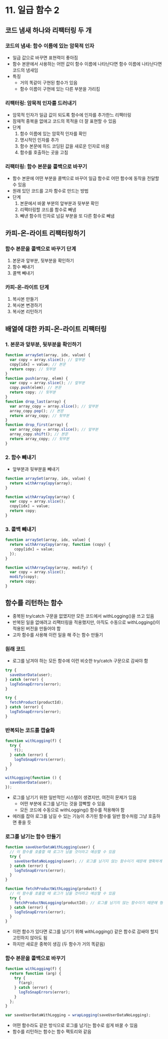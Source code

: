 # 11. 일급 함수 2

## 코드 냄새 하나와 리팩터링 두 개

### 코드의 냄새: 함수 이름에 있는 암묵적 인자

- 일급 값으로 바꾸면 표현력이 좋아짐
- 함수 본문에서 사용하는 어떤 값이 함수 이름에 나타난다면 함수 이름에 나타난다면 코드의 냄새임
- 특징
  - 거의 똑같이 구현된 함수가 있음
  - 함수 이름이 구현에 있는 다른 부분을 가리킴

### 리팩터링: 암묵적 인자를 드러내기

- 암묵적 인자가 일급 값이 되도록 함수에 인자를 추가한느 리팩터링
- 잠재적 중복을 없애고 코드의 목적을 더 잘 표현할 수 있음
- 단계
  1. 함수 이름에 있는 암묵적 인자를 확인
  2. 명시적인 인자를 추가
  3. 함수 본문에 하드 코딩된 값을 새로운 인자로 바꿈
  4. 함수를 호출하는 곳을 고침

### 리팩터링: 함수 본문을 콜백으로 바꾸기

- 함수 본문에 어떤 부분을 콜백으로 바꾸어 일급 함수로 어떤 함수에 동작을 전달할 수 있음
- 원래 있던 코드를 고차 함수로 만드는 방법
- 단계
  1. 본문에서 바꿀 부분의 앞부분과 뒷부분 확인
  2. 리팩터링할 코드를 함수로 빼냄
  3. 빼낸 함수의 인자로 넘길 부분을 또 다른 함수로 빼냄

## 카피-온-라이트 리팩터링하기

### 함수 본문을 콜백으로 바꾸기 단계

1. 본문과 앞부분, 뒷부분을 확인하기
2. 함수 빼내기
3. 콜백 빼내기

### 카피-온-라이트 단계

1. 복사본 만들기
2. 복사본 변경하기
3. 복사본 리턴하기

## 배열에 대한 카피-온-라이트 리팩터링

### 1. 본문과 앞부분, 뒷부분을 확인하기

```jsx
function arraySet(array, idx, value) {
  var copy = array.slice(); // 앞부분
  copy[idx] = value; // 본문
  return copy; // 뒷부분
}
function push(array, elem) {
  var copy = array.slice(); // 앞부분
  copy.push(elem); // 본문
  return copy; // 뒷부분
}
function drop_last(array) {
  var array_copy = array.slice(); // 앞부분
  array_copy.pop(); // 본문
  return array_copy; // 뒷부분
}
function drop_first(array) {
  var array_copy = array.slice(); // 앞부분
  array_copy.shift(); // 본문
  return array_copy; // 뒷부분
}
```

### 2. 함수 빼내기

- 앞부분과 뒷부분을 빼내기

```jsx
function arraySet(array, idx, value) {
  return withArrayCopy(array);
}

function withArrayCopy(array) {
  var copy = array.slice();
  copy[idx] = value;
  return copy;
}
```

### 3. 콜백 빼내기

```jsx
function arraySet(array, idx, value) {
  return withArrayCopy(array, function (copy) {
    copy[idx] = value;
  });
}

function withArrayCopy(array, modify) {
  var copy = array.slice();
  modify(copy);
  return copy;
}
```

## 함수를 리턴하는 함수

- 중복된 try/catch 구문을 없앴지만 모든 코드에서 withLogging()을 쓰고 있음
- 반복된 일을 없애려고 리팩터링을 적용했지만, 아직도 수동으로 withLogging()이 적용된 버전을 만들어야 함
- 고차 함수를 사용해 이런 일을 해 주는 함수 만들기

### 원래 코드

- 로그를 남겨야 하는 모든 함수에 이런 비슷한 try/catch 구문으로 감싸야 함

```jsx
try {
  saveUserData(user);
} catch (error) {
  logToSnapErrors(error);
}

try {
  fetchProduct(productId);
} catch (error) {
  logToSnapErrors(error);
}
```

### 반복되는 코드를 캡슐화

```jsx
function withLogging(f) {
  try {
    f();
  } catch (error) {
    logToSnapErrors(error);
  }
}

withLogging(function () {
  saveUserData(user);
});
```

- 로그를 남기기 위한 일반적인 시스템이 생겼지만, 여전히 문제가 있음
  - 어떤 부분에 로그를 남기는 것을 깜빡할 수 있음
  - 모든 코드에 수동으로 withLogging() 함수를 적용해야 함
- 에러를 잡아 로그를 남길 수 있는 기능이 추가된 함수를 일반 함수처럼 그냥 호출하면 좋을 듯

### 로그를 남기는 함수 만들기

```jsx
function saveUserDataWithLogging(user) {
  // 이 함수를 호출할 때 로그가 남을 것이라고 예상할 수 있음
  try {
    saveUserDataNoLogging(user); // 로그를 남기지 않는 함수이기 때문에 명확하게 이름 바꾸기
  } catch (error) {
    logToSnapErrors(error);
  }
}

function fetchProductWithLogging(product) {
  // 이 함수를 호출할 때 로그가 남을 것이라고 예상할 수 있음
  try {
    fetchProductNoLogging(productId); // 로그를 남기지 않는 함수이기 때문에 명확하게 이름 바꾸기
  } catch (error) {
    logToSnapErrors(error);
  }
}
```

- 이런 함수가 있다면 로그를 남기기 위해 withLogging() 같은 함수로 감싸야 할지 고민하지 않아도 됨
- 하지만 새로운 중복이 생김 (두 함수가 거의 똑같음)

### 함수 본문을 콜백으로 바꾸기

```jsx
function withLogging(f) {
  return function (arg) {
    try {
      f(arg);
    } catch (error) {
      logToSnapErrors(error);
    }
  };
}

var saveUserDataWithLogging = wrapLogging(saveUserDataNoLogging);
```

- 어떤 함수라도 같은 방식으로 로그를 남기는 함수로 쉽게 바꿀 수 있음
- 함수를 리턴하는 함수는 함수 팩토리와 같음
